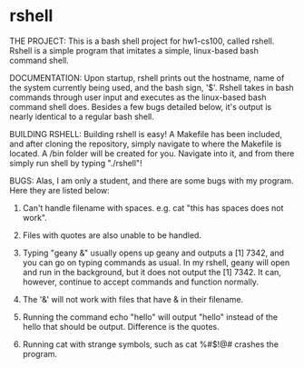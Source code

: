 rshell
======

THE PROJECT:
This is a bash shell project for hw1-cs100, called rshell. Rshell is a simple program that imitates a simple, linux-based bash command shell.

DOCUMENTATION:
Upon startup, rshell prints out the hostname, name of the system currently being used, and the bash sign, '$'. Rshell takes in bash commands through user input and executes as the linux-based bash command shell does. Besides a few bugs detailed below, it's output is nearly identical to a regular bash shell.

BUILDING RSHELL:
Building rshell is easy! A Makefile has been included, and after cloning the repository, simply navigate to where the Makefile is located. A /bin folder will be created for you. Navigate into it, and from there simply run shell by typing "./rshell"!

BUGS:
Alas, I am only a student, and there are some bugs with my program. Here they are listed below:

1. Can't handle filename with spaces. e.g. cat "this has spaces does not work".

2. Files with quotes are also unable to be handled. 

3. Typing "geany &" usually opens up geany and outputs a [1] 7342, and you can go on typing commands as usual. In my rshell, geany will open and run in the background, but it does not output the [1] 7342. It can, however, continue to accept commands and function normally.

4. The '&' will not work with files that have & in their filename.

5. Running the command echo "hello" will output "hello" instead of the hello that should be output. Difference is the quotes.

6. Running cat with strange symbols, such as cat %#$!@# crashes the program.
